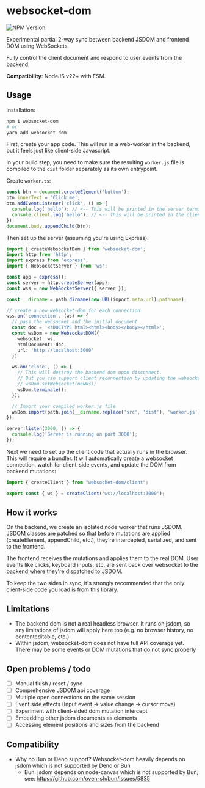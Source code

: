 # websocket-dom

![NPM Version](https://img.shields.io/npm/v/websocket-dom)

Experimental partial 2-way sync between backend JSDOM and frontend DOM using WebSockets.

Fully control the client document and respond to user events from the backend.

**Compatibility**: NodeJS v22+ with ESM.

## Usage

Installation:
```bash
npm i websocket-dom
# or
yarn add websocket-dom
```

First, create your app code. This will run in a web-worker in the backend, but it feels just like client-side Javascript. 

In your build step, you need to make sure the resulting `worker.js` file is compiled to the `dist` folder separately as its own entrypoint.

Create `worker.ts`:

```ts
const btn = document.createElement('button');
btn.innerText = 'Click me';
btn.addEventListener('click', () => {
  console.log('hello'); // <-- This will be printed in the server terminal
  console.client.log('hello'); // <-- This will be printed in the client terminal
});
document.body.appendChild(btn);
```

Then set up the server (assuming you're using Express):

```ts
import { createWebsocketDom } from 'websocket-dom';
import http from 'http';
import express from 'express';
import { WebSocketServer } from 'ws';

const app = express();
const server = http.createServer(app);
const wss = new WebSocketServer({ server });

const __dirname = path.dirname(new URL(import.meta.url).pathname);

// create a new websocket-dom for each connection
wss.on('connection', (ws) => {
  // pass the websocket and the initial document
  const doc = '<!DOCTYPE html><html><body></body></html>';
  const wsDom = new WebsocketDOM({
    websocket: ws,
    htmlDocument: doc,
    url: 'http://localhost:3000'
  })

  ws.on('close', () => {
    // This will destroy the backend dom upon disconnect.
    // But you can support client reconnection by updating the websocket connection:
    // wsDom.setWebsocket(newWs);
    wsDom.terminate();
  });

  // Import your compiled worker.js file
  wsDom.import(path.join(__dirname.replace('src', 'dist'), 'worker.js'));
});

server.listen(3000, () => {
  console.log('Server is running on port 3000');
});
```

Next we need to set up the client code that actually runs in the browser. This will require a bundler. It will automatically create a websocket connection, watch for client-side events, and update the DOM from backend mutations:

```ts
import { createClient } from "websocket-dom/client";

export const { ws } = createClient('ws://localhost:3000');
```

## How it works

On the backend, we create an isolated node worker that runs JSDOM. JSDOM classes are patched so that before mutations are applied (createElement, appendChild, etc.), they're intercepted, serialized, and sent to the frontend.

The frontend receives the mutations and applies them to the real DOM. User events like clicks, keyboard inputs, etc. are sent back over websocket to the backend where they're dispatched to JSDOM.

To keep the two sides in sync, it's strongly recommended that the only client-side code you load is from this library.

## Limitations

- The backend dom is not a real headless browser. It runs on jsdom, so any limitations of jsdom will apply here too (e.g. no browser history, no contenteditable, etc.)
- Within jsdom, websocket-dom does not have full API coverage yet. There may be some events or DOM mutations that do not sync properly

## Open problems / todo
- [ ] Manual flush / reset / sync
- [ ] Comprehensive JSDOM api coverage
- [ ] Multiple open connections on the same session
- [ ] Event side effects (Input event -> value change -> cursor move)
- [ ] Experiment with client-sided dom mutation intercept
- [ ] Embedding other jsdom documents as elements
- [ ] Accessing element positions and sizes from the backend

## Compatibility

- Why no Bun or Deno support? Websocket-dom heavily depends on jsdom which is not supported by Deno or Bun
    - Bun: jsdom depends on node-canvas which is not supported by Bun, see: https://github.com/oven-sh/bun/issues/5835